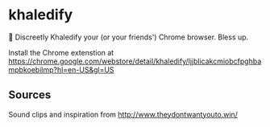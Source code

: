 # khaledify
:key: Discreetly Khaledify your (or your friends') Chrome browser. Bless up.

Install the Chrome extenstion at https://chrome.google.com/webstore/detail/khaledify/ljjblicakcmiobcfpghbampbkoebilmp?hl=en-US&gl=US

## Sources
Sound clips and inspiration from http://www.theydontwantyouto.win/
